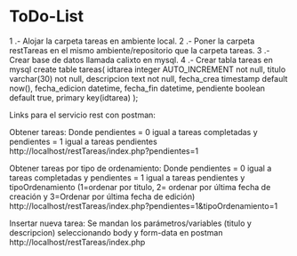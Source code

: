 # ToDo-List
1 .- Alojar la carpeta tareas en ambiente local.
2 .- Poner la carpeta restTareas en el mismo ambiente/repositorio que la carpeta tareas.
3 .- Crear base de datos llamada calixto en mysql.
4 .- Crear tabla tareas en mysql
  create table tareas(
    idtarea integer AUTO_INCREMENT not null,
    titulo varchar(30) not null,
    descripcion text not null,
    fecha_crea timestamp default now(),
    fecha_edicion datetime,
    fecha_fin datetime,
    pendiente boolean default true,
    primary key(idtarea)
  );


Links para el servicio rest con postman:

Obtener tareas: 
Donde pendientes = 0 igual a tareas completadas y pendientes = 1 igual a tareas pendientes
http://localhost/restTareas/index.php?pendientes=1

Obtener tareas por tipo de ordenamiento:
Donde pendientes = 0 igual a tareas completadas y pendientes = 1 igual a tareas pendientes y
tipoOrdenamiento (1=ordenar por titulo, 2= ordenar por última fecha de creación y 3=Ordenar por última fecha de edición)
http://localhost/restTareas/index.php?pendientes=1&tipoOrdenamiento=1

Insertar nueva tarea:
Se mandan los parámetros/variables (titulo y descripcion) seleccionando body y form-data en postman
http://localhost/restTareas/index.php
